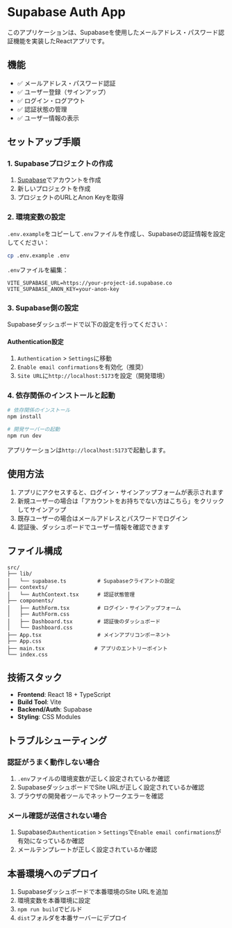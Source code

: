 # Supabase Auth App

このアプリケーションは、Supabaseを使用したメールアドレス・パスワード認証機能を実装したReactアプリです。

## 機能

- ✅ メールアドレス・パスワード認証
- ✅ ユーザー登録（サインアップ）
- ✅ ログイン・ログアウト
- ✅ 認証状態の管理
- ✅ ユーザー情報の表示

## セットアップ手順

### 1. Supabaseプロジェクトの作成

1. [Supabase](https://supabase.com/)でアカウントを作成
2. 新しいプロジェクトを作成
3. プロジェクトのURLとAnon Keyを取得

### 2. 環境変数の設定

`.env.example`をコピーして`.env`ファイルを作成し、Supabaseの認証情報を設定してください：

```bash
cp .env.example .env
```

`.env`ファイルを編集：

```env
VITE_SUPABASE_URL=https://your-project-id.supabase.co
VITE_SUPABASE_ANON_KEY=your-anon-key
```

### 3. Supabase側の設定

Supabaseダッシュボードで以下の設定を行ってください：

#### Authentication設定
1. `Authentication` > `Settings`に移動
2. `Enable email confirmations`を有効化（推奨）
3. `Site URL`に`http://localhost:5173`を設定（開発環境）

### 4. 依存関係のインストールと起動

```bash
# 依存関係のインストール
npm install

# 開発サーバーの起動
npm run dev
```

アプリケーションは`http://localhost:5173`で起動します。

## 使用方法

1. アプリにアクセスすると、ログイン・サインアップフォームが表示されます
2. 新規ユーザーの場合は「アカウントをお持ちでない方はこちら」をクリックしてサインアップ
3. 既存ユーザーの場合はメールアドレスとパスワードでログイン
4. 認証後、ダッシュボードでユーザー情報を確認できます

## ファイル構成

```
src/
├── lib/
│   └── supabase.ts          # Supabaseクライアントの設定
├── contexts/
│   └── AuthContext.tsx      # 認証状態管理
├── components/
│   ├── AuthForm.tsx         # ログイン・サインアップフォーム
│   ├── AuthForm.css
│   ├── Dashboard.tsx        # 認証後のダッシュボード
│   └── Dashboard.css
├── App.tsx                  # メインアプリコンポーネント
├── App.css
├── main.tsx                # アプリのエントリーポイント
└── index.css
```

## 技術スタック

- **Frontend**: React 18 + TypeScript
- **Build Tool**: Vite
- **Backend/Auth**: Supabase
- **Styling**: CSS Modules

## トラブルシューティング

### 認証がうまく動作しない場合

1. `.env`ファイルの環境変数が正しく設定されているか確認
2. SupabaseダッシュボードでSite URLが正しく設定されているか確認
3. ブラウザの開発者ツールでネットワークエラーを確認

### メール確認が送信されない場合

1. Supabaseの`Authentication` > `Settings`で`Enable email confirmations`が有効になっているか確認
2. メールテンプレートが正しく設定されているか確認

## 本番環境へのデプロイ

1. Supabaseダッシュボードで本番環境のSite URLを追加
2. 環境変数を本番環境に設定
3. `npm run build`でビルド
4. `dist`フォルダを本番サーバーにデプロイ